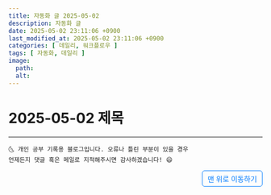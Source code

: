 ```yaml
---
title: 자동화 글 2025-05-02
description: 자동화 글
date: 2025-05-02 23:11:06 +0900
last_modified_at: 2025-05-02 23:11:06 +0900
categories: [ 데일리, 워크플로우 ]
tags: [ 자동화, 데일리 ]
image:
  path: 
  alt: 
---
```



# 2025-05-02 제목


***
    🌜 개인 공부 기록용 블로그입니다. 오류나 틀린 부분이 있을 경우 
    언제든지 댓글 혹은 메일로 지적해주시면 감사하겠습니다! 😄


<a href="#" style="display: inline-block; padding: 5px 10px; color: #007bff; text-decoration: none; border: 0.5px solid #007bff; border-radius: 5px; float: right;">맨 위로 이동하기</a>